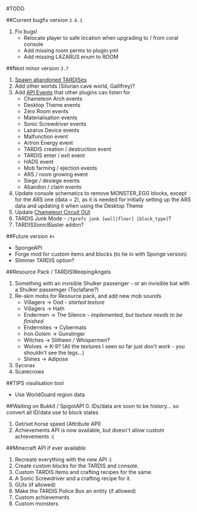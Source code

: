 #TODO

##Current bugfix version `3.6.1`
1. Fix bugs!
   * Relocate player to safe location when upgrading to / from coral console
   * Add missing room perms to plugin.yml
   * Add missing LAZARUS enum to ROOM

##Next minor version `3.7`  
1. [Spawn abandoned TARDISes](http://dev.bukkit.org/bukkit-plugins/tardis/tickets/1277-possibility-to-abandon-a-tardis/?comment=6)
2. Add other worlds (Silurian cave world, Gallifrey)?
3. Add [API Events](http://wiki.bukkit.org/Event_API_Reference#Creating_Custom_Events) that other plugins can listen for
   * Chameleon Arch events
   * Desktop Theme events
   * Zero Room events
   * Materialisation events
   * Sonic Screwdriver events
   * Lazarus Device events
   * Malfunction event
   * Artron Energy event
   * TARDIS creation / destruction event
   * TARDIS enter / exit event
   * HADS event
   * Mob farming / ejection events
   * ARS / room growing event
   * Siege / desiege events
   * Abandon / claim events
4. Update console schematics to remove MONSTER_EGG blocks, except for the ARS one (data = 2), as it is needed for initially setting up the ARS data and updating it when using the Desktop Theme
5. Update [Chameleon Circuit GUI](http://dev.bukkit.org/bukkit-plugins/tardis/tickets/1341-new-chameleon-circuit-gui/)
6. TARDIS Junk Mode - `/tprefs junk [wall|floor] [block_type]`?
7. TARDISSonicBlaster addon?

##Future version `4+`
* SpongeAPI
* Forge mod for custom items and blocks (to tie in with Sponge version)
* Slimmer TARDIS option?

##Resource Pack / TARDISWeepingAngels
1. Something with an invisible Shulker passenger - or an invisible bat with a Shulker passemger (Toclafane?)
2. Re-skin mobs for Resource pack, and add new mob sounds
   * Villagers -> Ood - _started texture_
   * Villagers -> Hath
   * Endermen -> The Silence - _implemented, but texture needs to be finished_
   * Endermites -> Cybermats
   * Iron Golem -> Gunslinger
   * Witches -> Slitheen / Whispermen?
   * Wolves -> K-9? (All the textures I seen so far just don't work - you shouldn't see the legs...)
   * Slimes -> Adipose
 3. Sycorax
 4. Scarecrows
 
##TIPS visulisation tool
* Use WorldGuard region data

##Waiting on Bukkit / SpigotAPI
0. IDs/data are soon to be history... so convert all ID/data use to block states 
1. Get/set horse speed (Attribute API)
2. Achievements API is now available, but doesn't allow custom achievements :(

##Minecraft API if ever available
1. Recreate everything with the new API :)
2. Create custom blocks for the TARDIS and console.
3. Custom TARDIS items and crafting recipes for the same.
4. A Sonic Screwdriver and a crafting recipe for it.
5. GUIs (if allowed)
6. Make the TARDIS Police Box an entity (if allowed)
7. Custom achievements
8. Custom monsters
